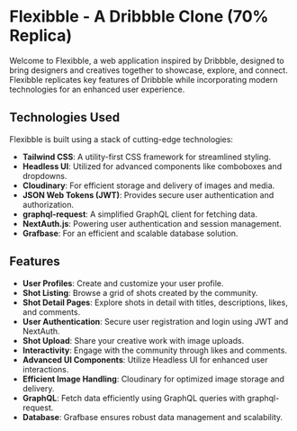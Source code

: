 # Flexibble - A Dribbble Clone (70% Replica)

Welcome to Flexibble, a web application inspired by Dribbble, designed to bring designers and creatives together to showcase, explore, and connect. Flexibble replicates key features of Dribbble while incorporating modern technologies for an enhanced user experience.

## Technologies Used

Flexibble is built using a stack of cutting-edge technologies:

- **Tailwind CSS**: A utility-first CSS framework for streamlined styling.
- **Headless UI**: Utilized for advanced components like comboboxes and dropdowns.
- **Cloudinary**: For efficient storage and delivery of images and media.
- **JSON Web Tokens (JWT)**: Provides secure user authentication and authorization.
- **graphql-request**: A simplified GraphQL client for fetching data.
- **NextAuth.js**: Powering user authentication and session management.
- **Grafbase**: For an efficient and scalable database solution.

## Features

- **User Profiles**: Create and customize your user profile.
- **Shot Listing**: Browse a grid of shots created by the community.
- **Shot Detail Pages**: Explore shots in detail with titles, descriptions, likes, and comments.
- **User Authentication**: Secure user registration and login using JWT and NextAuth.
- **Shot Upload**: Share your creative work with image uploads.
- **Interactivity**: Engage with the community through likes and comments.
- **Advanced UI Components**: Utilize Headless UI for enhanced user interactions.
- **Efficient Image Handling**: Cloudinary for optimized image storage and delivery.
- **GraphQL**: Fetch data efficiently using GraphQL queries with graphql-request.
- **Database**: Grafbase ensures robust data management and scalability.
